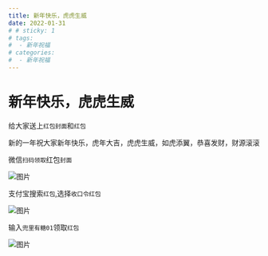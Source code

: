 ```yaml
---
title: 新年快乐，虎虎生威
date: 2022-01-31
# # sticky: 1
# tags:
#  - 新年祝福
# categories:
#  - 新年祝福
---
```

# 新年快乐，虎虎生威

给大家送上`红包封面`和`红包`

新的一年祝大家新年快乐，虎年大吉，虎虎生威，如虎添翼，恭喜发财，财源滚滚

微信`扫码领取`红包`封面`

![图片](https://img.cdn.sugarat.top/mdImg/MTY0MzYzMTQ2MjY5OQ==643631462699)

支付宝搜索`红包`,选择`收口令红包`

![图片](https://img.cdn.sugarat.top/mdImg/MTY0MzYzMTg5MDgzNA==643631890834)

输入`兜里有糖01`领取`红包`

![图片](https://img.cdn.sugarat.top/mdImg/MTY0MzcyMDEyMzQyMw==643720123423)

